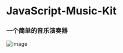 # JavaScript-Music-Kit
### 一个简单的音乐演奏器
![image](https://user-images.githubusercontent.com/43855622/206836068-48abc04a-0618-4898-9933-83f498c14e51.png)
